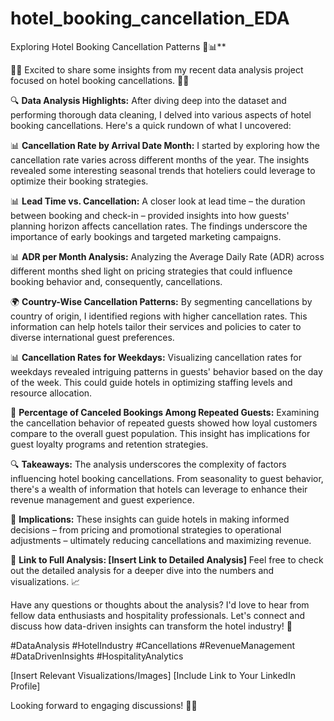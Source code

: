 # hotel_booking_cancellation_EDA

 Exploring Hotel Booking Cancellation Patterns 🏨📊**

 👋🏼 Excited to share some insights from my recent data analysis project focused on hotel booking cancellations. 🏨💼

🔍 **Data Analysis Highlights:**
After diving deep into the dataset and performing thorough data cleaning, I delved into various aspects of hotel booking cancellations. Here's a quick rundown of what I uncovered:

📊 **Cancellation Rate by Arrival Date Month:**
I started by exploring how the cancellation rate varies across different months of the year. The insights revealed some interesting seasonal trends that hoteliers could leverage to optimize their booking strategies.

📊 **Lead Time vs. Cancellation:**
A closer look at lead time – the duration between booking and check-in – provided insights into how guests' planning horizon affects cancellation rates. The findings underscore the importance of early bookings and targeted marketing campaigns.

📊 **ADR per Month Analysis:**
Analyzing the Average Daily Rate (ADR) across different months shed light on pricing strategies that could influence booking behavior and, consequently, cancellations.

🌍 **Country-Wise Cancellation Patterns:**
By segmenting cancellations by country of origin, I identified regions with higher cancellation rates. This information can help hotels tailor their services and policies to cater to diverse international guest preferences.

📊 **Cancellation Rates for Weekdays:**
Visualizing cancellation rates for weekdays revealed intriguing patterns in guests' behavior based on the day of the week. This could guide hotels in optimizing staffing levels and resource allocation.

🔄 **Percentage of Canceled Bookings Among Repeated Guests:**
Examining the cancellation behavior of repeated guests showed how loyal customers compare to the overall guest population. This insight has implications for guest loyalty programs and retention strategies.

🔍 **Takeaways:**
The analysis underscores the complexity of factors influencing hotel booking cancellations. From seasonality to guest behavior, there's a wealth of information that hotels can leverage to enhance their revenue management and guest experience.

🚀 **Implications:**
These insights can guide hotels in making informed decisions – from pricing and promotional strategies to operational adjustments – ultimately reducing cancellations and maximizing revenue.

🔗 **Link to Full Analysis: [Insert Link to Detailed Analysis]** 
Feel free to check out the detailed analysis for a deeper dive into the numbers and visualizations. 📈

Have any questions or thoughts about the analysis? I'd love to hear from fellow data enthusiasts and hospitality professionals. Let's connect and discuss how data-driven insights can transform the hotel industry! 🌟

#DataAnalysis #HotelIndustry #Cancellations #RevenueManagement #DataDrivenInsights #HospitalityAnalytics

[Insert Relevant Visualizations/Images]
[Include Link to Your LinkedIn Profile]

Looking forward to engaging discussions! 🤝🏼
